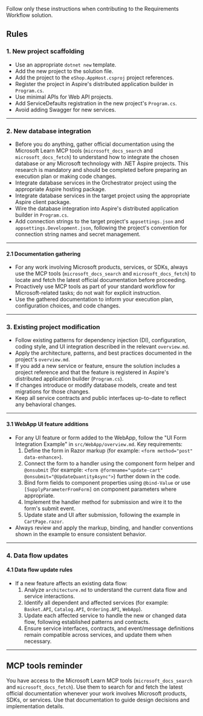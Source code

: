 Follow only these instructions when contributing to the Requirements Workflow solution.

## Rules

### 1. New project scaffolding
- Use an appropriate `dotnet new` template.
- Add the new project to the solution file.
- Add the project to the `eShop.AppHost.csproj` project references.
- Register the project in Aspire's distributed application builder in `Program.cs`.
- Use minimal APIs for Web API projects.
- Add ServiceDefaults registration in the new project's `Program.cs`.
- Avoid adding Swagger for new services.

---

### 2. New database integration
- Before you do anything, gather official documentation using the Microsoft Learn MCP tools (`microsoft_docs_search` and `microsoft_docs_fetch`) to understand how to integrate the chosen database or any Microsoft technology with .NET Aspire projects. This research is mandatory and should be completed before preparing an execution plan or making code changes.
- Integrate database services in the Orchestrator project using the appropriate Aspire hosting package.
- Integrate database services in the target project using the appropriate Aspire client package.
- Wire the database integration into Aspire's distributed application builder in `Program.cs`.
- Add connection strings to the target project's `appsettings.json` and `appsettings.Development.json`, following the project's convention for connection string names and secret management.

---

#### 2.1 Documentation gathering
- For any work involving Microsoft products, services, or SDKs, always use the MCP tools (`microsoft_docs_search` and `microsoft_docs_fetch`) to locate and fetch the latest official documentation before proceeding.
- Proactively use MCP tools as part of your standard workflow for Microsoft-related tasks; do not wait for explicit instruction.
- Use the gathered documentation to inform your execution plan, configuration choices, and code changes.

---

### 3. Existing project modification
- Follow existing patterns for dependency injection (DI), configuration, coding style, and UI integration described in the relevant `overview.md`.
- Apply the architecture, patterns, and best practices documented in the project's `overview.md`.
- If you add a new service or feature, ensure the solution includes a project reference and that the feature is registered in Aspire's distributed application builder (`Program.cs`).
- If changes introduce or modify database models, create and test migrations for those changes.
- Keep all service contracts and public interfaces up-to-date to reflect any behavioral changes.

---

#### 3.1 WebApp UI feature additions
- For any UI feature or form added to the WebApp, follow the "UI Form Integration Example" in `src/WebApp/overview.md`. Key requirements:
  1. Define the form in Razor markup (for example: `<form method="post" data-enhance>`).
  2. Connect the form to a handler using the component form helper and `@onsubmit` (for example: `<form @formname="update-cart" @onsubmit="@UpdateQuantityAsync">`) further down in the code.
  3. Bind form fields to component properties using `@bind-Value` or use `[SupplyParameterFromForm]` on component parameters where appropriate.
  4. Implement the handler method for submission and wire it to the form's submit event.
  5. Update state and UI after submission, following the example in `CartPage.razor`.
 - Always review and apply the markup, binding, and handler conventions shown in the example to ensure consistent behavior.

---

### 4. Data flow updates

#### 4.1 Data flow update rules
- If a new feature affects an existing data flow:
  1. Analyze `architecture.md` to understand the current data flow and service interactions.
  2. Identify all dependent and affected services (for example: `Basket.API`, `Catalog.API`, `Ordering.API`, `WebApp`).
  3. Update each affected service to handle the new or changed data flow, following established patterns and contracts.
  4. Ensure service interfaces, contracts, and event/message definitions remain compatible across services, and update them when necessary.

---

## MCP tools reminder
You have access to the Microsoft Learn MCP tools (`microsoft_docs_search` and `microsoft_docs_fetch`). Use them to search for and fetch the latest official documentation whenever your work involves Microsoft products, SDKs, or services. Use that documentation to guide design decisions and implementation details.